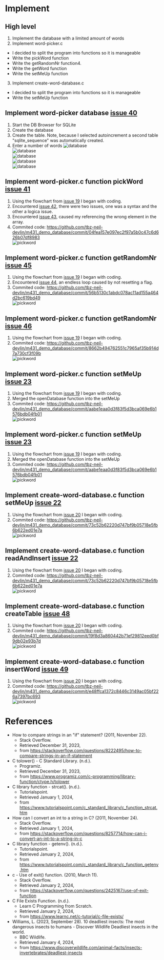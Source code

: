 # Implement

## High level
1. Implement the database with a limited amount of words
2. Implement word-picker.c
  * I decided to split the program into functions so it is manageable
  * Write the pickWord function
  * Write the getRandomNr function4. 
  * Write the getWord function
  * Write the setMeUp function
3. Implement create-word-database.c
  * I decided to split the program into functions so it is manageable
  * Write the setMeUp function



## Implement word-picker database [issue 40]
1. Start the DB Browser for SQLite
2. Create the database
3. Create the table. Note, because I selected autoincrement a second table "sqlite_sequence" was automatically created. 
4. Enter a number of words
![database][implement01]  
![database][implement02]  
![database][implement03]  
![database][implement04]  
![database][implement05]  

## Implement word-picker.c function pickWord [issue 41]
1. Using the flowchart from [issue 19] I began with coding.
2. Encountered [issue 42], there were two issues, one was a syntax and the other a logica issue. 
3. Encountered [issue 43], caused my referencing the wrong element in the array.
4. Commited code: https://github.com/tbz-neil-devlin/m431_demo_database/commit/04fea157e097ec2f97a5b0c47c6d626b07df8983  
![pickword][implement06]  

## Implement word-picker.c function getRandomNr [issue 45]
1. Using the flowchart from [issue 19] I began with coding.
2. Encountered [issue 44], an endless loop caused by not resetting a flag. 
3. Commited code: https://github.com/tbz-neil-devlin/m431_demo_database/commit/56b5130c1abdc078ac11ad155a464d2bc619bd49  
![pickword][implement07]  

## Implement word-picker.c function getRandomNr [issue 46]
1. Using the flowchart from [issue 19] I began with coding.
2. Commited code: https://github.com/tbz-neil-devlin/m431_demo_database/commit/8662b494762551c7965af35b914d7a730cf3f09b  
![pickword][implement08]  

## Implement word-picker.c function setMeUp [issue 23]
1. Using the flowchart from [issue 19] I began with coding.
2. Merged the openDatabase function into the setMeUp
2. Commited code: https://github.com/tbz-neil-devlin/m431_demo_database/commit/aabe1eaa0d3f83f5d3bca069e6b1576bdb04fb01   
![pickword][implement09]  

## Implement word-picker.c function setMeUp [issue 23]
1. Using the flowchart from [issue 19] I began with coding.
2. Merged the openDatabase function into the setMeUp
2. Commited code: https://github.com/tbz-neil-devlin/m431_demo_database/commit/aabe1eaa0d3f83f5d3bca069e6b1576bdb04fb01   
![pickword][implement09]  

## Implement create-word-database.c function setMeUp [issue 22]
1. Using the flowchart from [issue 20] I began with coding.
2. Commited code: https://github.com/tbz-neil-devlin/m431_demo_database/commit/73c52b62220d747bf9b05718e5fb6b622ed01e7a  
![pickword][implement10]  

## Implement create-word-database.c function readAndInsert [issue 22]
1. Using the flowchart from [issue 20] I began with coding.
2. Commited code: https://github.com/tbz-neil-devlin/m431_demo_database/commit/73c52b62220d747bf9b05718e5fb6b622ed01e7a  
![pickword][implement10]  

## Implement create-word-database.c function createTable [issue 48]
1. Using the flowchart from [issue 20] I began with coding.
2. Commited code: https://github.com/tbz-neil-devlin/m431_demo_database/commit/19f8d3a860442b71ef29812eed0bf9db02e93b7d  
![pickword][implement12]  

## Implement create-word-database.c function insertWord [issue 49]
1. Using the flowchart from [issue 20] I began with coding.
2. Commited code: https://github.com/tbz-neil-devlin/m431_demo_database/commit/e48ffca1372c8446c3149ac05bf226a7397bc693  
![pickword][implement13]  


# References
* How to compare strings in an "if" statement? (2011, November 22). 
  * Stack Overflow. 
  * Retrieved December 31, 2023, 
  * from https://stackoverflow.com/questions/8222495/how-to-compare-strings-in-an-if-statement
* C tolower() - C Standard Library. (n.d.). 
  * Programiz. 
  * Retrieved December 31, 2023, 
  * from https://www.programiz.com/c-programming/library-function/ctype.h/tolower
* C library function - strcat(). (n.d.). 
  * Tutorialspoint. 
  * Retrieved January 1, 2024, 
  * from https://www.tutorialspoint.com/c_standard_library/c_function_strcat.htm 
* How can I convert an int to a string in C? (2011, November 24). 
  * Stack Overflow. 
  * Retrieved January 1, 2024, 
  * from https://stackoverflow.com/questions/8257714/how-can-i-convert-an-int-to-a-string-in-c
* C library function - getenv(). (n.d.). 
  * Tutorialspoint. 
  * Retrieved January 2, 2024, 
  * from https://www.tutorialspoint.com/c_standard_library/c_function_getenv.htm
* c - Use of exit() function. (2010, March 11). 
  * Stack Overflow. 
  * Retrieved January 2, 2024, 
  * from https://stackoverflow.com/questions/2425167/use-of-exit-function
* C File Exists Function. (n.d.). 
  * Learn C Programming from Scratch. 
  * Retrieved January 2, 2024, 
  * from https://www.learnc.net/c-tutorial/c-file-exists/
* Williams, L. (2023, September 28). 10 deadliest insects: The most dangerous insects to humans - Discover Wildlife Deadliest insects in the world. 
  * BBC Wildlife. 
  * Retrieved January 4, 2024, 
  * from https://www.discoverwildlife.com/animal-facts/insects-invertebrates/deadliest-insects








[issue 20]: https://github.com/tbz-neil-devlin/m431_demo_database/issues/20
[issue 23]: https://github.com/tbz-neil-devlin/m431_demo_database/issues/23
[issue 22]: https://github.com/tbz-neil-devlin/m431_demo_database/issues/22
[issue 19]: https://github.com/tbz-neil-devlin/m431_demo_database/issues/19
[issue 40]: https://github.com/tbz-neil-devlin/m431_demo_database/issues/40
[issue 41]: https://github.com/tbz-neil-devlin/m431_demo_database/issues/41
[issue 42]: https://github.com/tbz-neil-devlin/m431_demo_database/issues/42
[issue 43]: https://github.com/tbz-neil-devlin/m431_demo_database/issues/43
[issue 44]: https://github.com/tbz-neil-devlin/m431_demo_database/issues/44
[issue 45]: https://github.com/tbz-neil-devlin/m431_demo_database/issues/45
[issue 46]: https://github.com/tbz-neil-devlin/m431_demo_database/issues/46
[issue 48]: https://github.com/tbz-neil-devlin/m431_demo_database/issues/48
[issue 49]: https://github.com/tbz-neil-devlin/m431_demo_database/issues/49

[implement01]: ../02_resources/images/realize-implement-wordpicker-database-01.jpg
[implement02]: ../02_resources/images/realize-implement-wordpicker-database-02.jpg
[implement03]: ../02_resources/images/realize-implement-wordpicker-database-03.jpg
[implement04]: ../02_resources/images/realize-implement-wordpicker-database-04.jpg
[implement05]: ../02_resources/images/realize-implement-wordpicker-database-05.jpg
[implement06]: ../02_resources/images/realize-implement-wordpicker-pickword-01.JPG
[implement07]: ../02_resources/images/realize-implement-wordpicker-gerrandomnr-01.JPG
[implement08]: ../02_resources/images/realize-implement-wordpicker-getword-01.JPG
[implement09]: ../02_resources/images/realize-implement-wordpicker-setmeup-01.JPG
[implement10]: ../02_resources/images/realize-implement-create-word-db-setmeup-01.JPG
[implement12]: ../02_resources/images/realize-implement-create-word-db-createtable-01.JPG
[implement13]: ../02_resources/images/realize-implement-create-word-db-createtable-01.JPG
